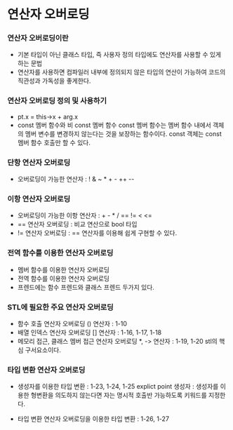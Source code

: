 # 연산자 오버로딩

### 연산자 오버로딩이란
- 기본 타입이 아닌 클래스 타입, 즉 사용자 정의 타입에도 연산자를 사용할 수 있게 하는 문법
- 연산자를 사용하면 컴파일러 내부에 정의되지 않은 타입의 연산이 가능하여 코드의 직관성과 가독성을 좋게한다.

### 연산자 오버로딩 정의 및 사용하기
- pt.x = this->x + arg.x
- const 멤버 함수와 비 const 멤버 함수
    const 멤버 함수는 멤버 함수 내에서 객체의 멤버 변수를 변경하지 않는다는 것을 보장하는 함수이다.
    const 객체는 const 멤버 함수 호출만 할 수 있다.

### 단항 연산자 오버로딩
- 오버로딩이 가능한 연산자 : !  & ~ * + - ++ -- 

### 이항 연산자 오버로딩
- 오버로딩이 가능한 이항 연산자 : +  -  *  /  ==  !=  <  <=
- == 연산자 오버로딩 : 비교 연산으로 bool 타입
- != 연산자 오버로딩 : == 연산자를 이용해 쉽게 구현할 수 있다.

### 전역 함수를 이용한 연산자 오버로딩
- 멤버 함수를 이용한 연산자 오버로딩
- 전역 함수를 이용한 연산자 오버로딩
- 프렌드에는 함수 프렌드와 클래스 프렌드 두가지 있다.

### STL에 필요한 주요 연산자 오버로딩
- 함수 호출 연산자 오버로딩 () 연산자 : 1-10
- 배열 인덱스 연산자 오버로딩 [] 연산자 : 1-16, 1-17, 1-18
- 메모리 접근, 클래스 멤버 접근 연산자 오버로딩 *, -> 연산자 : 1-19, 1-20
    stl의 핵심 구서요소이다.

### 타입 변환 연산자 오버로딩
- 생성자를 이용한 타입 변환 : 1-23, 1-24, 1-25
       explict point 생성자 : 생성자를 이용한 형변환을 의도하지 않는다면 자는 명시적 호출반 가능하도록 키워드를 지정한다.
       
- 타입 변환 연산자 오버로딩을 이용한 타입 변환 : 1-26, 1-27
